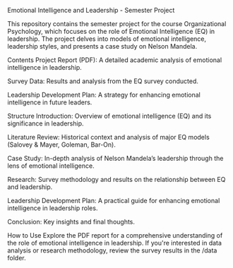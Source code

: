 Emotional Intelligence and Leadership - Semester Project

This repository contains the semester project for the course Organizational Psychology, which focuses on the role of Emotional Intelligence (EQ) in leadership. The project delves into models of emotional intelligence, leadership styles, and presents a case study on Nelson Mandela.

Contents
Project Report (PDF): A detailed academic analysis of emotional intelligence in leadership.

Survey Data: Results and analysis from the EQ survey conducted.

Leadership Development Plan: A strategy for enhancing emotional intelligence in future leaders.

Structure Introduction: Overview of emotional intelligence (EQ) and its significance in leadership.

Literature Review: Historical context and analysis of major EQ models (Salovey & Mayer, Goleman, Bar-On).

Case Study: In-depth analysis of Nelson Mandela’s leadership through the lens of emotional intelligence.

Research: Survey methodology and results on the relationship between EQ and leadership.

Leadership Development Plan: A practical guide for enhancing emotional intelligence in leadership roles.

Conclusion: Key insights and final thoughts.

How to Use
Explore the PDF report for a comprehensive understanding of the role of emotional intelligence in leadership.
If you're interested in data analysis or research methodology, review the survey results in the /data folder.